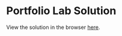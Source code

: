 # Portfolio Lab Solution

View the solution in the browser [here](http://sf-wdi-19-20.github.io/staging-modules/w1_d2_3_portfolio_lab/solution/index.html).
